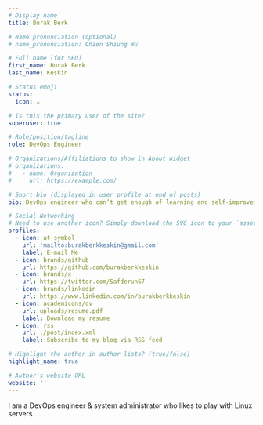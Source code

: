 ```yaml
---
# Display name
title: Burak Berk

# Name pronunciation (optional)
# name_pronunciation: Chien Shiung Wu

# Full name (for SEO)
first_name: Burak Berk
last_name: Keskin

# Status emoji
status:
  icon: ☕️

# Is this the primary user of the site?
superuser: true

# Role/position/tagline
role: DevOps Engineer

# Organizations/Affiliations to show in About widget
# organizations:
#   - name: Organization
#     url: https://example.com/

# Short bio (displayed in user profile at end of posts)
bio: DevOps engineer who can’t get enough of learning and self-improvement.

# Social Networking
# Need to use another icon? Simply download the SVG icon to your `assets/media/icons/` folder.
profiles:
  - icon: at-symbol
    url: 'mailto:burakberkkeskin@gmail.com'
    label: E-mail Me
  - icon: brands/github
    url: https://github.com/burakberkkeskin
  - icon: brands/x
    url: https://twitter.com/Safderun67
  - icon: brands/linkedin
    url: https://www.linkedin.com/in/burakberkkeskin
  - icon: academicons/cv
    url: uploads/resume.pdf
    label: Download my resume
  - icon: rss
    url: ./post/index.xml
    label: Subscribe to my blog via RSS feed

# Highlight the author in author lists? (true/false)
highlight_name: true

# Author's website URL
website: ''
---
```


I am a DevOps engineer & system administrator who likes to play with Linux servers.
